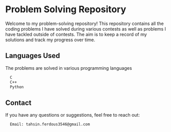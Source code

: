 
# Problem Solving Repository

Welcome to my problem-solving repository! This repository contains all the coding problems I have solved during various contests as well as problems I have tackled outside of contests. The aim is to keep a record of my solutions and track my progress over time.

## Languages Used

The problems are solved in various programming languages

```bash
  C
  C++
  Python
```
    
## Contact

If you have any questions or suggestions, feel free to reach out:

```bash
  Email: tahsin.ferdous3546@gmail.com
```


